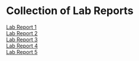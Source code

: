 # Collection of Lab Reports
[Lab Report 1](https://github.com/jtran-9/cse15l-lab-reports/blob/main/Lab1.md) <br>
[Lab Report 2](https://github.com/jtran-9/cse15l-lab-reports/blob/main/Lab2.md) <br>
[Lab Report 3](https://github.com/jtran-9/cse15l-lab-reports/blob/main/Lab3.md) <br>
[Lab Report 4](https://github.com/jtran-9/cse15l-lab-reports/blob/main/Lab4.md) <br>
[Lab Report 5](https://github.com/jtran-9/cse15l-lab-reports/blob/main/Lab5.md)
